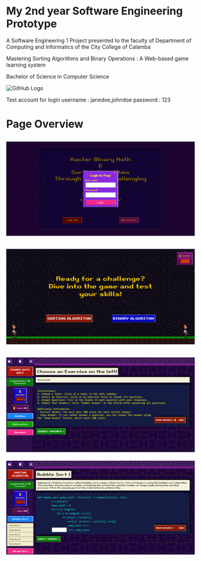 # My 2nd year Software Engineering Prototype

A Software Engineering 1 Project presented to the faculty of Department of Computing and Informatics of the City College of Calamba

Mastering Sorting Algorithms and Binary Operations : A Web-based game learning system

Bachelor of Science in Computer Science

![GitHub Logo](https://github.com/github.png)

Test account for login
username : janedoe,johndoe
password : 123

# Page Overview

![Website Overview](github-img/image1.png)
-------------------------------------------
![Website Overview](github-img/image2.png)
-------------------------------------------
![Website Overview](github-img/image3.png)
-------------------------------------------
![Website Overview](github-img/image4.png)

